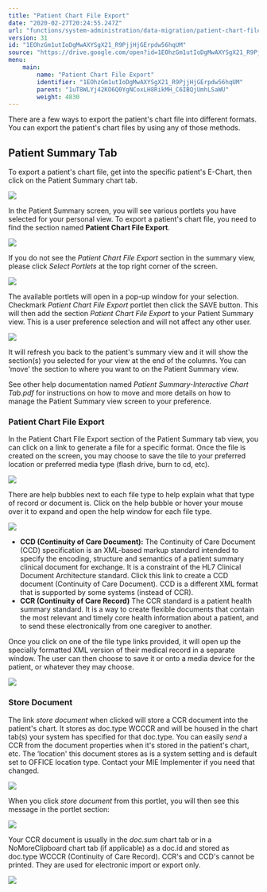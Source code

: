 ```yaml
---
title: "Patient Chart File Export"
date: "2020-02-27T20:24:55.247Z"
url: "functions/system-administration/data-migration/patient-chart-file-export.html"
version: 31
id: "1EOhzGm1utIoDgMwAXYSgX21_R9PjjHjGErpdw56hqUM"
source: "https://drive.google.com/open?id=1EOhzGm1utIoDgMwAXYSgX21_R9PjjHjGErpdw56hqUM"
menu:
    main:
        name: "Patient Chart File Export"
        identifier: "1EOhzGm1utIoDgMwAXYSgX21_R9PjjHjGErpdw56hqUM"
        parent: "1uT8WLYj42KO6Q0YgNCoxLH8RikMH_C6IBQjUmhLSaWU"
        weight: 4830
---
```

There are a few ways to export the patient's chart file into different formats. You can export the patient's chart files by using any of those methods.

## Patient Summary Tab

To export a patient's chart file, get into the specific patient's E-Chart, then click on the Patient Summary chart tab.

![](patient-chart-file-export.images/image1.png)

In the Patient Summary screen, you will see various portlets you have selected for your personal view. To export a patient's chart file, you need to find the section named **Patient Chart File Export**.

![](patient-chart-file-export.images/image2.png)

If you do not see the *Patient Chart File Export* section in the summary view, please click *Select Portlets* at the top right corner of the screen.

![](patient-chart-file-export.images/image3.png)

The available portlets will open in a pop-up window for your selection. Checkmark *Patient Chart File Export* portlet then click the SAVE button. This will then add the section *Patient Chart File Export* to your Patient Summary view. This is a user preference selection and will not affect any other user.

![](patient-chart-file-export.images/image4.png)

It will refresh you back to the patient's summary view and it will show the section(s) you selected for your view at the end of the columns. You can ‘move' the section to where you want to on the Patient Summary view.

See other help documentation named *Patient Summary-Interactive Chart Tab.pdf* for instructions on how to move and more details on how to manage the Patient Summary view screen to your preference.

### Patient Chart File Export

In the Patient Chart File Export section of the Patient Summary tab view, you can click on a link to generate a file for a specific format. Once the file is created on the screen, you may choose to save the tile to your preferred location or preferred media type (flash drive, burn to cd, etc).

![](patient-chart-file-export.images/image5.png)

There are help bubbles next to each file type to help explain what that type of record or document is. Click on the help bubble or hover your mouse over it to expand and open the help window for each file type.

![](patient-chart-file-export.images/image6.png)

* <strong>CCD (Continuity of Care Document):</strong> The Continuity of Care Document (CCD) specification is an XML-based markup standard intended to specify the encoding, structure and semantics of a patient summary clinical document for exchange. It is a constraint of the HL7 Clinical Document Architecture standard. Click this link to create a CCD document (Continuity of Care Document). CCD is a different XML format that is supported by some systems (instead of CCR).
* <strong>CCR (Continuity of Care Record)</strong> The CCR standard is a patient health summary standard. It is a way to create flexible documents that contain the most relevant and timely core health information about a patient, and to send these electronically from one caregiver to another.

Once you click on one of the file type links provided, it will open up the specially formatted XML version of their medical record in a separate window. The user can then choose to save it or onto a media device for the patient, or whatever they may choose.

![](patient-chart-file-export.images/image7.png)

### Store Document

The link *store document* when clicked will store a CCR document into the patient's chart. It stores as doc.type WCCCR and will be housed in the chart tab(s) your system has specified for that doc.type. You can easily *send* a CCR from the document properties when it's stored in the patient's chart, etc. The ‘location' this document stores as is a system setting and is default set to OFFICE location type. Contact your MIE Implementer if you need that changed.

![](patient-chart-file-export.images/image8.png)

When you click *store document* from this portlet, you will then see this message in the portlet section:

![](patient-chart-file-export.images/image9.png)

Your CCR document is usually in the *doc.sum* chart tab or in a NoMoreClipboard chart tab (if applicable) as a doc.id and stored as doc.type WCCCR (Continuity of Care Record). CCR's and CCD's cannot be printed. They are used for electronic import or export only.

![](patient-chart-file-export.images/image10.png)

